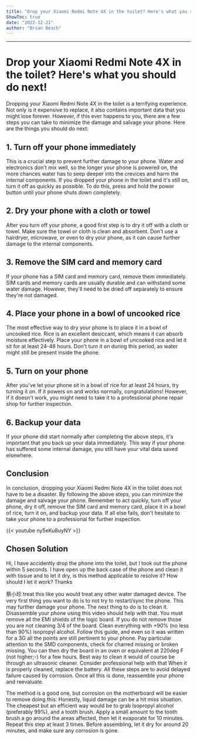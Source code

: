 ```yaml
---
title: "Drop your Xiaomi Redmi Note 4X in the toilet? Here's what you should do next!"
ShowToc: true 
date: "2022-12-21"
author: "Brian Beach"
---
```

*****
# Drop your Xiaomi Redmi Note 4X in the toilet? Here's what you should do next!

Dropping your Xiaomi Redmi Note 4X in the toilet is a terrifying experience. Not only is it expensive to replace, it also contains important data that you might lose forever. However, if this ever happens to you, there are a few steps you can take to minimize the damage and salvage your phone. Here are the things you should do next:

## 1. Turn off your phone immediately

This is a crucial step to prevent further damage to your phone. Water and electronics don't mix well, so the longer your phone is powered on, the more chances water has to seep deeper into the crevices and harm the internal components. If you dropped your phone in the toilet and it's still on, turn it off as quickly as possible. To do this, press and hold the power button until your phone shuts down completely.

## 2. Dry your phone with a cloth or towel

After you turn off your phone, a good first step is to dry it off with a cloth or towel. Make sure the towel or cloth is clean and absorbent. Don't use a hairdryer, microwave, or oven to dry your phone, as it can cause further damage to the internal components.

## 3. Remove the SIM card and memory card

If your phone has a SIM card and memory card, remove them immediately. SIM cards and memory cards are usually durable and can withstand some water damage. However, they'll need to be dried off separately to ensure they're not damaged.

## 4. Place your phone in a bowl of uncooked rice

The most effective way to dry your phone is to place it in a bowl of uncooked rice. Rice is an excellent desiccant, which means it can absorb moisture effectively. Place your phone in a bowl of uncooked rice and let it sit for at least 24-48 hours. Don't turn it on during this period, as water might still be present inside the phone.

## 5. Turn on your phone

After you've let your phone sit in a bowl of rice for at least 24 hours, try turning it on. If it powers on and works normally, congratulations! However, if it doesn't work, you might need to take it to a professional phone repair shop for further inspection.

## 6. Backup your data

If your phone did start normally after completing the above steps, it's important that you back up your data immediately. This way if your phone has suffered some internal damage, you still have your vital data saved elsewhere.

## Conclusion

In conclusion, dropping your Xiaomi Redmi Note 4X in the toilet does not have to be a disaster. By following the above steps, you can minimize the damage and salvage your phone. Remember to act quickly, turn off your phone, dry it off, remove the SIM card and memory card, place it in a bowl of rice, turn it on, and backup your data. If all else fails, don't hesitate to take your phone to a professional for further inspection.

{{< youtube ny5eKu8uyNY >}} 



## Chosen Solution
 Hi, I have accidently drop the phone into the toilet, but I took out the phone within 5 seconds.
I have open up the back case of the phone and clean it with tissue and to let it dry, is this method applicable to resolve it?
How should I let it work?
Thanks

 蔡小珍 treat this like you would treat any other water damaged device. The very first thing you want to do is to not try to restart/sync the phone. This may further damage your phone. The next thing to do is to clean it. Disassemble your phone using this video should help with that.  You must remove all the EMI shields of the logic board. If you do not remove those you are not cleaning 3/4 of the board.  Clean everything with +90% (no less than 90%) isopropyl alcohol. Follow this guide, and even so it was written for a 3G all the points are still pertinent to your phone. Pay particular attention to the SMD components, check for charred missing or broken missing. You can then dry the board in an oven or equivalent at 220deg F (not higher;-) for a few hours. Best way to clean it would of course be through an ultrasonic cleaner. Consider professional help with that  When it is properly cleaned,  replace the battery.  All these steps are to avoid delayed failure caused by corrosion. Once all this is done, reassemble your phone and reevaluate.

 The method is a good one, but corrosion on the motherboard will be easier to remove doing this:
Honestly, liquid damage can be a hit miss situation. The cheapest but an efficient way would be to grab Isopropyl alcohol (preferably 99%), and a tooth brush. Apply a small amount to the tooth brush a go around the areas affected, then let it evaporate for 10 minutes. Repeat this step at least 3 times. Before assembling, let it dry for around 20 minutes, and make sure any corrosion is gone.




